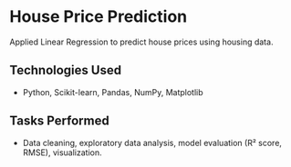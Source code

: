 # House Price Prediction

Applied Linear Regression to predict house prices using housing data.

## Technologies Used
- Python, Scikit-learn, Pandas, NumPy, Matplotlib

## Tasks Performed
- Data cleaning, exploratory data analysis, model evaluation (R² score, RMSE), visualization.
